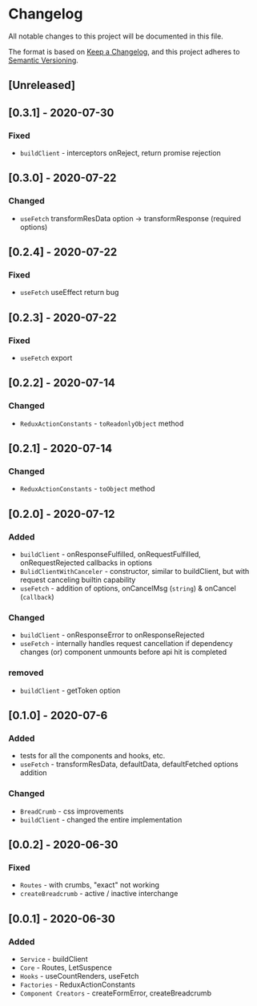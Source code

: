 # Changelog

All notable changes to this project will be documented in this file.

The format is based on [Keep a Changelog](https://keepachangelog.com/en/1.0.0/),
and this project adheres to [Semantic Versioning](https://semver.org/spec/v2.0.0.html).

## [Unreleased]

## [0.3.1] - 2020-07-30

### Fixed

-   `buildClient` - interceptors onReject, return promise rejection

## [0.3.0] - 2020-07-22

### Changed

-   `useFetch` transformResData option -> transformResponse (required options)

## [0.2.4] - 2020-07-22

### Fixed

-   `useFetch` useEffect return bug

## [0.2.3] - 2020-07-22

### Fixed

-   `useFetch` export

## [0.2.2] - 2020-07-14

### Changed

-   `ReduxActionConstants` - `toReadonlyObject` method

## [0.2.1] - 2020-07-14

### Changed

-   `ReduxActionConstants` - `toObject` method

## [0.2.0] - 2020-07-12

### Added

-   `buildClient` - onResponseFulfilled, onRequestFulfilled, onRequestRejected callbacks in options
-   `BulidClientWithCanceler` - constructor, similar to buildClient, but with request canceling builtin capability
-   `useFetch` - addition of options, onCancelMsg (`string`) & onCancel (`callback`)

### Changed

-   `buildClient` - onResponseError to onResponseRejected
-   `useFetch` - internally handles request cancellation if dependency changes (or) component unmounts before api hit is completed

### removed

-   `buildClient` - getToken option

## [0.1.0] - 2020-07-6

### Added

-   tests for all the components and hooks, etc.
-   `useFetch` - transformResData, defaultData, defaultFetched options addition

### Changed

-   `BreadCrumb` - css improvements
-   `buildClient` - changed the entire implementation

## [0.0.2] - 2020-06-30

### Fixed

-   `Routes` - with crumbs, "exact" not working
-   `createBreadcrumb` - active / inactive interchange

## [0.0.1] - 2020-06-30

### Added

-   `Service` - buildClient
-   `Core` - Routes, LetSuspence
-   `Hooks` - useCountRenders, useFetch
-   `Factories` - ReduxActionConstants
-   `Component Creators` - createFormError, createBreadcrumb
